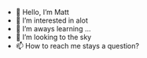 - 👋 Hello, I’m Matt
- 👀 I’m interested in alot
- 🌱 I’m aways learning ...
- 💞️ I’m looking to the sky
- 📫 How to reach me stays a question?

<!--- Mattina is a ✨ special ✨ repository because its `README.md` (this file) appears on your GitHub profile.
You can click the Preview link to take a look at your changes.
--->
